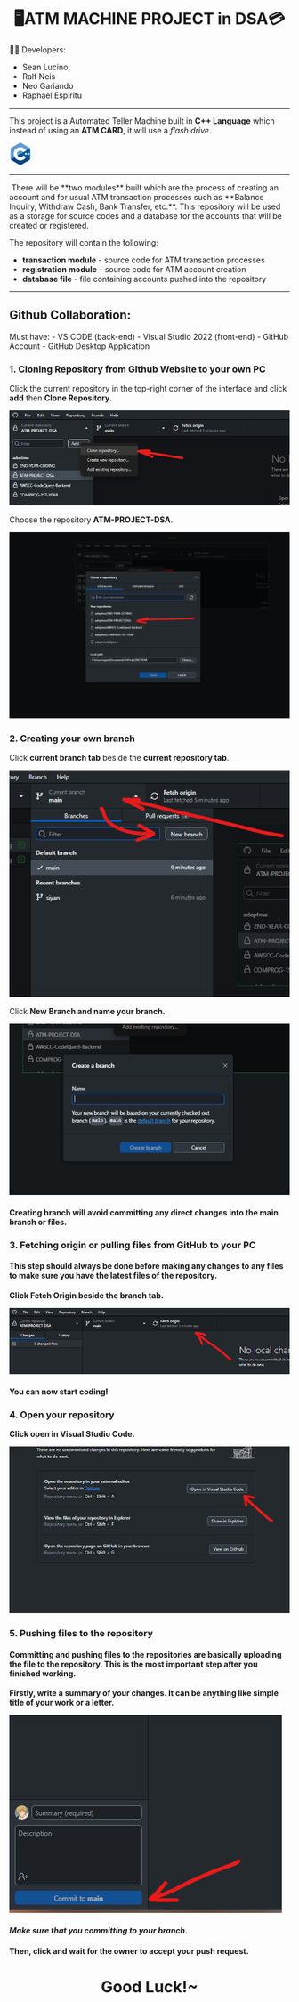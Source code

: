 <h1 align="center">🖥️ATM MACHINE PROJECT in DSA💳</h1>

🧑‍💻 Developers: 
- Sean Lucino,
- Ralf Neis
- Neo Gariando
- Raphael Espiritu
 ---
This project is a Automated Teller Machine built in **C++ Language** which instead of using an **ATM CARD**, it will use a *flash drive*.

<img src="https://raw.githubusercontent.com/devicons/devicon/master/icons/cplusplus/cplusplus-original.svg" alt="cplusplus" width="40" height="40"/> </a> 

---

<p>&nbsp;There will be **two modules** built which are the process of creating an account and for usual ATM transaction processes such as **Balance Inquiry, Withdraw Cash, Bank Transfer, etc.**.
This repository will be used as a storage for source codes and a database for the accounts that will be created or registered.</p>

The repository will contain the following:
- **transaction module** - source code for ATM transaction processes
- **registration module** - source code for ATM account creation
- **database file** - file containing accounts pushed into the repository
  
---

<h2 align="left" > Github Collaboration: </h2>
Must have:
- VS CODE (back-end)
- Visual Studio 2022 (front-end)
- GitHub Account
- GitHub Desktop Application

<h3 align="left" > 1. Cloning Repository from Github Website to your own PC </h3>
    <p>Click the current repository in the top-right corner of the interface and click <b>add</b> then <b>Clone Repository</b>.</p>
    <img src="./assets/clone_repo.png" alt=""/> </a> 
    <p>Choose the repository <b>ATM-PROJECT-DSA</b>.</p>
    <img src="./assets/pick_repo.png" alt=""/> </a> 

<h3 align="left" > 2. Creating your own branch </h3>
    <p>Click <b>current branch tab</b> beside the <b>current repository tab</b>.</p>
    <img src="./assets/create_branch.png" alt=""/> </a> 
    <p>Click <b>New Branch<b> and name your branch.</p>
    <img src="./assets/name_branch.png" alt=""/> </a> 
    <h4><b>Creating branch will avoid committing any direct changes into the main branch or files.</b></h4>


<h3 align="left" > 3. Fetching origin or pulling files from GitHub to your PC </h3>
    <h4>This step should always be done before making any changes to any files to make sure you have the <b>latest files of the repository.</b></h4>
    <p>Click <b>Fetch Origin</b> beside the branch tab.</p>
    <img src="./assets/fetch_origin.png" alt=""/> </a> 
    <h4><b>You can now start coding!</b></h4>

<h3 align="left" > 4. Open your repository </h3>
    <p>Click <b>open in Visual Studio Code</b>.</p>
    <img src="./assets/open_vs.png" alt=""/> </a> 

<h3 align="left" > 5. Pushing files to the repository </h3>
    <h4>Committing and pushing files to the repositories are basically uploading the file to the repository. This is the most important step after you finished working.</h4>
    <p>Firstly, write a summary of your changes. It can be anything like simple title of your work or a letter.</p>
    <img src="./assets/commit_branch.png" alt=""/> </a> 
    <h4><i>Make sure that you committing to your branch.</i></h4>
    <h4>Then, click <b><push origin</b> and wait for the owner to accept your push request.</h4>
    <h1 align='center'>Good Luck!~</h1>
    


